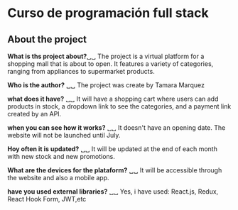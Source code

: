 # Curso de programación full stack  
## About the project

**What is ths project about?**␣␣
The project is a virtual platform for a shopping mall that is about to open. It features a variety of categories, ranging from appliances to supermarket products.

**Who is the author?** ␣␣
The project was create by Tamara Marquez

**what does it have?** ␣␣
It will have a shopping cart where users can add products in stock, a dropdown link to see the categories, and a payment link created by an API.

**when you can see how it works?** ␣␣
It doesn't have an opening date. The website will not be launched until July.

**Hoy often it is updated?** ␣␣
It will be updated at the end of each month with new stock and new promotions.

**What are the devices for the plataform?** ␣␣
It will be accessible through the website and also a mobile app.

**have you used external libraries?** ␣␣
Yes, i have used: React.js, Redux, React Hook Form, JWT,etc
